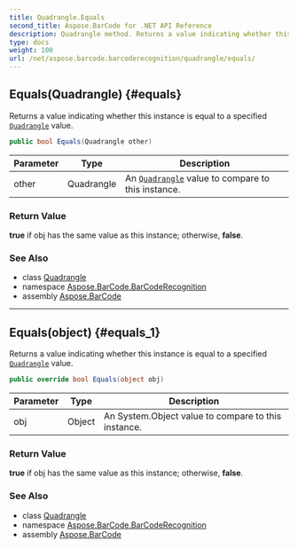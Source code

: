 ```yaml
---
title: Quadrangle.Equals
second_title: Aspose.BarCode for .NET API Reference
description: Quadrangle method. Returns a value indicating whether this instance is equal to a specified Quadrangle value
type: docs
weight: 100
url: /net/aspose.barcode.barcoderecognition/quadrangle/equals/
---
```

## Equals(Quadrangle) {#equals}

Returns a value indicating whether this instance is equal to a specified [`Quadrangle`](../) value.

```csharp
public bool Equals(Quadrangle other)
```

| Parameter | Type | Description |
| --- | --- | --- |
| other | Quadrangle | An [`Quadrangle`](../) value to compare to this instance. |

### Return Value

**true** if obj has the same value as this instance; otherwise, **false**.

### See Also

* class [Quadrangle](../)
* namespace [Aspose.BarCode.BarCodeRecognition](../../../aspose.barcode.barcoderecognition/)
* assembly [Aspose.BarCode](../../../)

---

## Equals(object) {#equals_1}

Returns a value indicating whether this instance is equal to a specified [`Quadrangle`](../) value.

```csharp
public override bool Equals(object obj)
```

| Parameter | Type | Description |
| --- | --- | --- |
| obj | Object | An System.Object value to compare to this instance. |

### Return Value

**true** if obj has the same value as this instance; otherwise, **false**.

### See Also

* class [Quadrangle](../)
* namespace [Aspose.BarCode.BarCodeRecognition](../../../aspose.barcode.barcoderecognition/)
* assembly [Aspose.BarCode](../../../)


